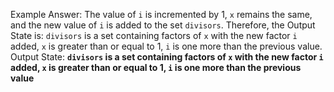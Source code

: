 Example Answer:
The value of `i` is incremented by 1, `x` remains the same, and the new value of `i` is added to the set `divisors`. Therefore, the Output State is: `divisors` is a set containing factors of `x` with the new factor `i` added, `x` is greater than or equal to 1, `i` is one more than the previous value.
Output State: **`divisors` is a set containing factors of `x` with the new factor `i` added, `x` is greater than or equal to 1, `i` is one more than the previous value**